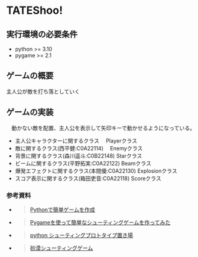 # TATEShoo!
## 実行環境の必要条件
* python >= 3.10
* pygame >= 2.1

## ゲームの概要
主人公が敵を打ち落としていく

## ゲームの実装
　動かない敵を配置、主人公を表示して矢印キーで動かせるようになっている。
* 主人公キャラクターに関するクラス
　Playerクラス
* 敵に関するクラス(西平健:C0A22114)
　Enemyクラス
* 背景に関するクラス(森川遥斗:C0B22148)
  Starクラス
* ビームに関するクラス(平野拓実:C0A22122)
  Beamクラス
* 爆発エフェクトに関するクラス(本間優:C0A22130)
  Explosionクラス
* スコア表示に関するクラス(箱田吏音:C0A22118)
  Scoreクラス

### 参考資料
- >[Pythonで簡単ゲームを作成](https://umenori.com/2021/10/04/python-pygame-1/)
- >[Pygameを使って簡単なシューティングゲームを作ってみた](https://github.com/oshiro0460/shooting-game/blob/main/shooting_game.py)
- >[python シューティングプロトタイプ置き場](https://meganen.sakura.ne.jp/python_shot.html)
- >[砂漠シューティングゲーム](https://woraise.com/2019/03/21/desert-shooting/)
